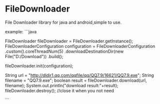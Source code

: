 # FileDownloader
<p>File Downloader library for java and android,simple to use.</p>
example:
```java
<p>
FileDownloader fileDownloader = FileDownloader.getInstance(); 
FileDownloaderConfiguration configuration = FileDownloaderConfiguration
	.custom().coreThreadNum(5)
	.downloadDestinationDir(new File("D:/Download")) 
	.build(); 
	
fileDownloader.init(configuration); 

String url = "http://dldir1.qq.com/qqfile/qq/QQ7.9/16621/QQ7.9.exe"; 
String filename = "QQ7.9.exe"; 
boolean result = fileDownloader.download(url, filename); 
System.out.println("download result:"+result); 
fileDownloader.destroy(); //close it when you not need
</p>
```

